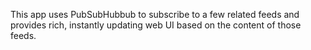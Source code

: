 This app uses PubSubHubbub to subscribe to a few related feeds and provides rich, instantly updating web UI based on the content of those feeds.